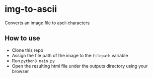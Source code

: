 # img-to-ascii
Converts an image file to ascii characters

## How to use
* Clone this repo
* Assign the file path of the image to the `filepath` variable
* Run `python3 main.py`
* Open the resulting html file under the outputs directory using your browser
